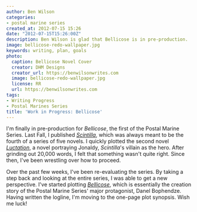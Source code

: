 ```yaml
---
author: Ben Wilson
categories:
- postal marine series
created_at: 2012-07-15 15:26
date: "2012-07-15T15:26:00Z"
description: Ben Wilson is glad that Bellicose is in pre-production.
image: bellicose-redo-wallpaper.jpg
keywords: writing, plan, goals
photo:
  caption: Bellicose Novel Cover
  creator: DHM Designs
  creator_url: https://benwilsonwrites.com
  image: bellicose-redo-wallpaper.jpg
  license: RR
  url: https://benwilsonwrites.com
tags:
- Writing Progress
- Postal Marines Series
title: 'Work in Progress: Bellicose'
---
```

I'm finally in pre-production for *Bellicose*, the first of the Postal Marine Series. Last Fall, I published *[Scintilla](/books/scintilla)*, which was always meant to be the fourth of a series of five novels. I quickly plotted the second novel *[Luctation](/books/luctation)*, a novel portraying Jonaldy, *Scintilla*'s villain as the hero. After grinding out 20,000 words, I felt that something wasn't quite right. Since then, I've been wrestling over how to proceed.

<!--more-->
Over the past few weeks, I've been re-evaluating the series. By taking a step back and looking at the entire series, I was able to get a new perspective. I've started plotting *[Bellicose](/books/bellicose)*, which is essentially the creation story of the Postal Marine Series' major protagonist, Danel Bophendze. Having written the logline, I'm moving to the one-page plot synopsis. Wish me luck!
